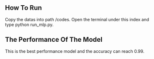 ## How To Run 
Copy the datas into path /codes. Open the terminal under this index and type python run_mlp.py. 
## The Performance Of The Model
This is the best performance model and the accuracy can reach 0.99.
